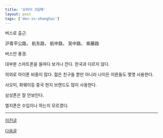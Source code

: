```yaml
---
title: '상하이 3일째'
layout: post
tags: ['dev-in-shanghai']
---
```


버스로 출근. 

沪青平公路， 航东路， 航中路， 吴中路， 紫藤路

버스안 풍경.

대부분 스마트폰을 들여다 보거나 잔다.
한국과 다르지 않다.

의외로 아이폰 비중이 많다.
젊은 친구들 뿐만 아니라 나이든 어른들도 몇명 사용한다.

샤오미, 화웨이등 중국 현지 브랜드도 많이 사용한다.

삼성폰은 잘 안보인다.

엘지폰은 수입이나 하는지 모르겠다.

---

[이전글](/2016/02/12/dev-in-shanghai-002.html)

[다음글](/2016/02/14/dev-in-shanghai-004.html)


